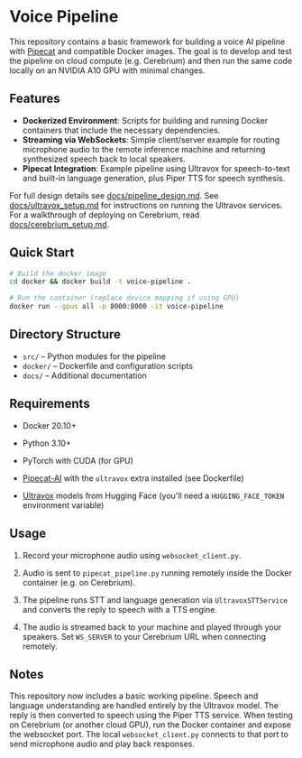 # Voice Pipeline


This repository contains a basic framework for building a voice AI pipeline with
[Pipecat](https://github.com/spidercat/piepecat) and compatible Docker images.
The goal is to develop and test the pipeline on cloud compute (e.g. Cerebrium)
and then run the same code locally on an NVIDIA A10 GPU with minimal changes.


## Features

- **Dockerized Environment**: Scripts for building and running Docker containers that include the necessary dependencies.
- **Streaming via WebSockets**: Simple client/server example for routing microphone audio to the remote inference machine and returning synthesized speech back to local speakers.
- **Pipecat Integration**: Example pipeline using Ultravox for speech-to-text
  and built-in language generation, plus Piper TTS for speech synthesis.

For full design details see [docs/pipeline_design.md](docs/pipeline_design.md).
See [docs/ultravox_setup.md](docs/ultravox_setup.md) for instructions on running
the Ultravox services. For a walkthrough of deploying on Cerebrium, read
[docs/cerebrium_setup.md](docs/cerebrium_setup.md).


## Quick Start

```bash
# Build the docker image
cd docker && docker build -t voice-pipeline .

# Run the container (replace device mapping if using GPU)
docker run --gpus all -p 8000:8000 -it voice-pipeline
```

## Directory Structure

- `src/` – Python modules for the pipeline
- `docker/` – Dockerfile and configuration scripts
- `docs/` – Additional documentation

## Requirements

- Docker 20.10+
- Python 3.10+
- PyTorch with CUDA (for GPU)

- [Pipecat-AI](https://pypi.org/project/pipecat-ai/) with the `ultravox` extra
  installed (see Dockerfile)
- [Ultravox](https://github.com/rhasspy/ultravox) models from Hugging Face
 (you'll need a `HUGGING_FACE_TOKEN` environment variable)


## Usage

1. Record your microphone audio using `websocket_client.py`.

2. Audio is sent to `pipecat_pipeline.py` running remotely inside the Docker
   container (e.g. on Cerebrium).
3. The pipeline runs STT and language generation via `UltravoxSTTService`
   and converts the reply to speech with a TTS engine.

4. The audio is streamed back to your machine and played through your speakers.
   Set `WS_SERVER` to your Cerebrium URL when connecting remotely.

## Notes


This repository now includes a basic working pipeline. Speech and language
understanding are handled entirely by the Ultravox model. The reply is then
converted to speech using the Piper TTS service. When testing on Cerebrium (or another
cloud GPU), run the Docker container and expose the websocket port. The local
`websocket_client.py` connects to that port to send microphone audio and play
back responses.

